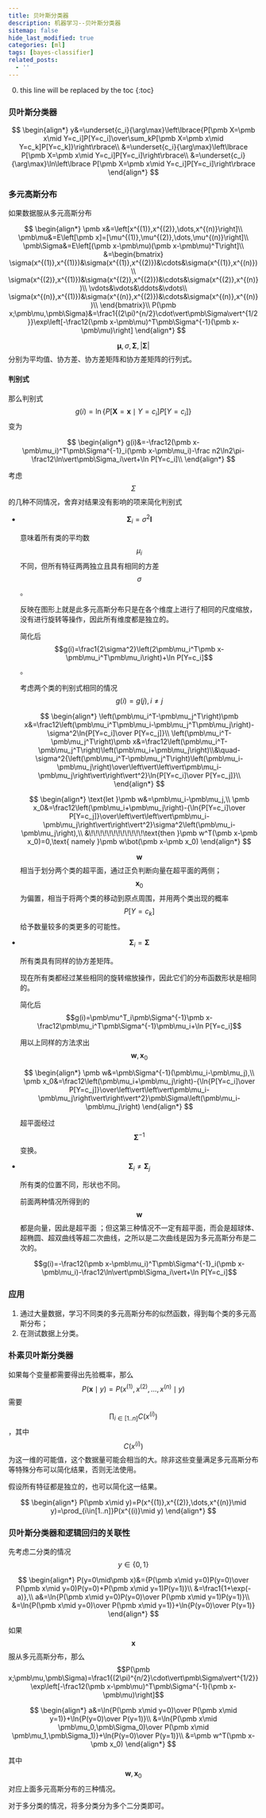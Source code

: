```yaml
---
title: 贝叶斯分类器
description: 机器学习--贝叶斯分类器
sitemap: false
hide_last_modified: true
categories: [ml]
tags: [bayes-classifier]
related_posts:
  - ''
---
```


0. this line will be replaced by the toc
{:toc}

### 贝叶斯分类器

$$
\begin{align*}
y&=\underset{c_i}{\arg\max}\left\lbrace{P[\pmb X=\pmb x\mid Y=c_i]P[Y=c_i]\over\sum_kP[\pmb X=\pmb x\mid Y=c_k]P[Y=c_k]}\right\rbrace\\
&=\underset{c_i}{\arg\max}\left\lbrace P[\pmb X=\pmb x\mid Y=c_i]P[Y=c_i]\right\rbrace\\
&=\underset{c_i}{\arg\max}\ln\left\lbrace P[\pmb X=\pmb x\mid Y=c_i]P[Y=c_i]\right\rbrace
\end{align*}
$$

### 多元高斯分布

如果数据服从多元高斯分布

$$
\begin{align*}
\pmb x&=\left[x^{(1)},x^{(2)},\dots,x^{(n)}\right]\\
\pmb\mu&=E\left[\pmb x]=[\mu^{(1)},\mu^{(2)},\dots,\mu^{(n)}\right]\\
\pmb\Sigma&=E\left[(\pmb x-\pmb\mu)(\pmb x-\pmb\mu)^T\right]\\
&=\begin{bmatrix}
\sigma(x^{(1)},x^{(1)})&\sigma(x^{(1)},x^{(2)})&\cdots&\sigma(x^{(1)},x^{(n)})\\
\sigma(x^{(2)},x^{(1)})&\sigma(x^{(2)},x^{(2)})&\cdots&\sigma(x^{(2)},x^{(n)})\\
\vdots&\vdots&\ddots&\vdots\\
\sigma(x^{(n)},x^{(1)})&\sigma(x^{(n)},x^{(2)})&\cdots&\sigma(x^{(n)},x^{(n)})\\
\end{bmatrix}\\
P(\pmb x;\pmb\mu,\pmb\Sigma)&=\frac1{(2\pi)^{n/2}\cdot\vert\pmb\Sigma\vert^{1/2}}\exp\left[-\frac12(\pmb x-\pmb\mu)^T\pmb\Sigma^{-1}(\pmb x-\pmb\mu)\right]
\end{align*}
$$

$$\pmb\mu,\sigma,\pmb\Sigma,\vert\pmb\Sigma\vert$$ 分别为平均值、协方差、协方差矩阵和协方差矩阵的行列式。

#### 判别式

那么判别式 $$g(i)=\ln\left\lbrace P[\pmb X=\pmb x\mid Y=c_i]P[Y=c_i]\right\rbrace$$ 变为

$$
\begin{align*}
g(i)&=-\frac12(\pmb x-\pmb\mu_i)^T\pmb\Sigma^{-1}_i(\pmb x-\pmb\mu_i)-\frac n2\ln2\pi-\frac12\ln\vert\pmb\Sigma_i\vert+\ln P[Y=c_i]\\
\end{align*}
$$

考虑 $$\Sigma$$ 的几种不同情况，舍弃对结果没有影响的项来简化判别式

- $$\pmb\Sigma_i=\sigma^2\pmb I$$

  意味着所有类的平均数 $$\mu_i$$ 不同，但所有特征两两独立且具有相同的方差 $$\sigma$$。

  反映在图形上就是此多元高斯分布只是在各个维度上进行了相同的尺度缩放，没有进行旋转等操作，因此所有维度都是独立的。

  简化后 $$g(i)=\frac1{2\sigma^2}\left(2\pmb\mu_i^T\pmb x-\pmb\mu_i^T\pmb\mu_i\right)+\ln P[Y=c_i]$$。

  考虑两个类的判别式相同的情况 $$g(i)=g(j),i\ne j$$
  
  $$
  \begin{align*}
  \left(\pmb\mu_i^T-\pmb\mu_j^T\right)\pmb x&=\frac12\left(\pmb\mu_i^T\pmb\mu_i-\pmb\mu_j^T\pmb\mu_j\right)-\sigma^2\ln{P[Y=c_i]\over P[Y=c_j]}\\
  \left(\pmb\mu_i^T-\pmb\mu_j^T\right)\pmb x&=\frac12\left(\pmb\mu_i^T-\pmb\mu_j^T\right)\left(\pmb\mu_i+\pmb\mu_j\right)\\&\quad-\sigma^2{\left(\pmb\mu_i^T-\pmb\mu_j^T\right)\left(\pmb\mu_i-\pmb\mu_j\right)\over\left\vert\left\vert\pmb\mu_i-\pmb\mu_j\right\vert\right\vert^2}\ln{P[Y=c_i]\over P[Y=c_j]}\\
  \end{align*}
  $$

  $$
  \begin{align*}
  \text{let }\pmb w&=\pmb\mu_i-\pmb\mu_j,\\
  \pmb x_0&=\frac12\left(\pmb\mu_i+\pmb\mu_j\right)-{\ln{P[Y=c_i]\over P[Y=c_j]}\over\left\vert\left\vert\pmb\mu_i-\pmb\mu_j\right\vert\right\vert^2}\sigma^2\left(\pmb\mu_i-\pmb\mu_j\right),\\
  &\!\!\!\!\!\!\!\!\!\!\!\!\text{then }\pmb w^T(\pmb x-\pmb x_0)=0,\text{ namely }\pmb w\bot(\pmb x-\pmb x_0)
  \end{align*}
  $$

  $$\pmb w$$ 相当于划分两个类的超平面，通过正负判断向量在超平面的两侧；$$\pmb x_0$$ 为偏置，相当于将两个类的移动到原点周围，并用两个类出现的概率 $$P[Y=c_k]$$ 给予数量较多的类更多的可能性。

- $$\pmb\Sigma_i=\pmb\Sigma$$

  所有类具有同样的协方差矩阵。

  现在所有类都经过某些相同的旋转缩放操作，因此它们的分布函数形状是相同的。

  简化后 $$g(i)=\pmb\mu^T_i\pmb\Sigma^{-1}\pmb x-\frac12\pmb\mu_i^T\pmb\Sigma^{-1}\pmb\mu_i+\ln P[Y=c_i]$$

  用以上同样的方法求出 $$\pmb w,\pmb x_0$$
  
  $$
  \begin{align*}
  \pmb w&=\pmb\Sigma^{-1}(\pmb\mu_i-\pmb\mu_j),\\
  \pmb x_0&=\frac12\left(\pmb\mu_i+\pmb\mu_j\right)-{\ln{P[Y=c_i]\over P[Y=c_j]}\over\left\vert\left\vert\pmb\mu_i-\pmb\mu_j\right\vert\right\vert^2}\pmb\Sigma\left(\pmb\mu_i-\pmb\mu_j\right)
  \end{align*}
  $$
  
  超平面经过 $$\pmb\Sigma^{-1}$$ 变换。

- $$\pmb\Sigma_i\ne\pmb\Sigma_j$$

  所有类的位置不同，形状也不同。

  前面两种情况所得到的$$\pmb w$$ 都是向量，因此是超平面 ；但这第三种情况不一定有超平面，而会是超球体、超椭圆、超双曲线等超二次曲线，之所以是二次曲线是因为多元高斯分布是二次的。

  $$g(i)=-\frac12(\pmb x-\pmb\mu_i)^T\pmb\Sigma^{-1}_i(\pmb x-\pmb\mu_i)-\frac12\ln\vert\pmb\Sigma_i\vert+\ln P[Y=c_i]$$

### 应用

1. 通过大量数据，学习不同类的多元高斯分布的似然函数，得到每个类的多元高斯分布；
2. 在测试数据上分类。

### 朴素贝叶斯分类器

如果每个变量都需要得出先验概率，那么 $$P(\pmb x\mid y)=P(x^{(1)},x^{(2)},\dots,x^{(n)}\mid y)$$ 需要 $$\prod_{i\in[1..n]}C(x^{(i)})$$，其中 $$C(x^{(i)})$$ 为这一维的可能值，这个数据量可能会相当的大。除非这些变量满足多元高斯分布等特殊分布可以简化结果，否则无法使用。

假设所有特征都是独立的，也可以简化这一结果。

$$
\begin{align*}
P(\pmb x\mid y)=P(x^{(1)},x^{(2)},\dots,x^{(n)}\mid y)=\prod_{i\in[1..n]}P(x^{(i)}\mid y)
\end{align*}
$$



### 贝叶斯分类器和逻辑回归的关联性

先考虑二分类的情况 $$y\in\lbrace0,1\rbrace$$

$$
\begin{align*}
P(y=0\mid\pmb x)&={P(\pmb x\mid y=0)P(y=0)\over P(\pmb x\mid y=0)P(y=0)+P(\pmb x\mid y=1)P(y=1)}\\
&=\frac1{1+\exp(-a)},\\
a&=\ln{P(\pmb x\mid y=0)P(y=0)\over P(\pmb x\mid y=1)P(y=1)}\\
&=\ln{P(\pmb x\mid y=0)\over P(\pmb x\mid y=1)}+\ln{P(y=0)\over P(y=1)}
\end{align*}
$$

如果 $$\pmb x$$ 服从多元高斯分布，那么 $$P(\pmb x;\pmb\mu,\pmb\Sigma)=\frac1{(2\pi)^{n/2}\cdot\vert\pmb\Sigma\vert^{1/2}}\exp\left[-\frac12(\pmb x-\pmb\mu)^T\pmb\Sigma^{-1}(\pmb x-\pmb\mu)\right]$$

$$
\begin{align*}
a&=\ln{P(\pmb x\mid y=0)\over P(\pmb x\mid y=1)}+\ln{P(y=0)\over P(y=1)}\\
&=\ln{P(\pmb x\mid \pmb\mu_0,\pmb\Sigma_0)\over P(\pmb x\mid \pmb\mu_1,\pmb\Sigma_1)}+\ln{P(y=0)\over P(y=1)}\\
&=\pmb w^T(\pmb x-\pmb x_0)
\end{align*}
$$

其中 $$\pmb w,\pmb x_0$$ 对应上面多元高斯分布的三种情况。

对于多分类的情况，将多分类分为多个二分类即可。